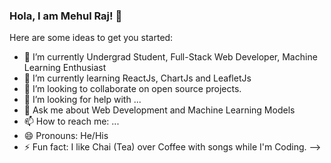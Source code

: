 ### Hola, I am Mehul Raj! 👋

Here are some ideas to get you started:

- 🔭 I’m currently Undergrad Student, Full-Stack Web Developer, Machine Learning Enthusiast 
- 🌱 I’m currently learning ReactJs, ChartJs and LeafletJs
- 👯 I’m looking to collaborate on open source projects.
- 🤔 I’m looking for help with ...
- 💬 Ask me about Web Development and Machine Learning Models
- 📫 How to reach me: ...
- 😄 Pronouns: He/His
- ⚡ Fun fact: I like Chai (Tea) over Coffee with songs while I'm Coding.
-->
